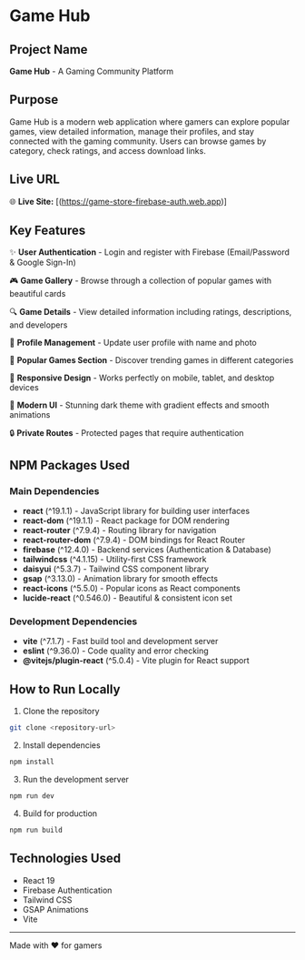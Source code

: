 # Game Hub

## Project Name

**Game Hub** - A Gaming Community Platform

## Purpose

Game Hub is a modern web application where gamers can explore popular games, view detailed information, manage their profiles, and stay connected with the gaming community. Users can browse games by category, check ratings, and access download links.

## Live URL

🌐 **Live Site:** [(https://game-store-firebase-auth.web.app)]

## Key Features

✨ **User Authentication** - Login and register with Firebase (Email/Password & Google Sign-In)

🎮 **Game Gallery** - Browse through a collection of popular games with beautiful cards

🔍 **Game Details** - View detailed information including ratings, descriptions, and developers

👤 **Profile Management** - Update user profile with name and photo

🎯 **Popular Games Section** - Discover trending games in different categories

📱 **Responsive Design** - Works perfectly on mobile, tablet, and desktop devices

🌈 **Modern UI** - Stunning dark theme with gradient effects and smooth animations

🔒 **Private Routes** - Protected pages that require authentication

## NPM Packages Used

### Main Dependencies

- **react** (^19.1.1) - JavaScript library for building user interfaces
- **react-dom** (^19.1.1) - React package for DOM rendering
- **react-router** (^7.9.4) - Routing library for navigation
- **react-router-dom** (^7.9.4) - DOM bindings for React Router
- **firebase** (^12.4.0) - Backend services (Authentication & Database)
- **tailwindcss** (^4.1.15) - Utility-first CSS framework
- **daisyui** (^5.3.7) - Tailwind CSS component library
- **gsap** (^3.13.0) - Animation library for smooth effects
- **react-icons** (^5.5.0) - Popular icons as React components
- **lucide-react** (^0.546.0) - Beautiful & consistent icon set

### Development Dependencies

- **vite** (^7.1.7) - Fast build tool and development server
- **eslint** (^9.36.0) - Code quality and error checking
- **@vitejs/plugin-react** (^5.0.4) - Vite plugin for React support

## How to Run Locally

1. Clone the repository

```bash
git clone <repository-url>
```

2. Install dependencies

```bash
npm install
```

3. Run the development server

```bash
npm run dev
```

4. Build for production

```bash
npm run build
```

## Technologies Used

- React 19
- Firebase Authentication
- Tailwind CSS
- GSAP Animations
- Vite

---

Made with ❤️ for gamers
